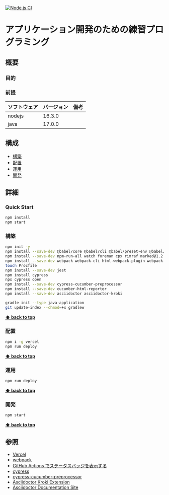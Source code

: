 [![Node.js CI](https://github.com/k2works/application_programing_excercise_2022/actions/workflows/node.js.yml/badge.svg)](https://github.com/k2works/application_programing_excercise_2022/actions/workflows/node.js.yml)

# アプリケーション開発のための練習プログラミング

## 概要

### 目的

### 前提

| ソフトウェア | バージョン  | 備考 |
|:-------|:-------| :--- |
| nodejs | 16.3.0 |      |
| java   | 17.0.0 |      |

## 構成

- [構築](#構築)
- [配置](#配置)
- [運用](#運用)
- [開発](#開発)

## 詳細

### Quick Start

```bash
npm install
npm start
```

### 構築

```bash
npm init -y
npm install --save-dev @babel/core @babel/cli @babel/preset-env @babel/register
npm install --save-dev npm-run-all watch foreman cpx rimraf marked@1.2.2 
npm install --save-dev webpack webpack-cli html-webpack-plugin webpack-dev-server 
touch Procfile
npm install --save-dev jest
npm install cypress
npx cypress open
npm install --save-dev cypress-cucumber-preprocessor
npm install --save-dev cucumber-html-reporter
npm install --save-dev asciidoctor asciidoctor-kroki
```

```bash
gradle init --type java-application
git update-index --chmod=+x gradlew
```

**[⬆ back to top](#構成)**

### 配置

```bash
npm i -g vercel
npm run deploy
```

**[⬆ back to top](#構成)**

### 運用

```bash
npm run deploy
```

**[⬆ back to top](#構成)**

### 開発

```bash
npm start
```

**[⬆ back to top](#構成)**

## 参照

- [Vercel](https://vercel.com/)
- [webpack](https://webpack.js.org/)
- [GitHub Actions でステータスバッジを表示する](https://qiita.com/SnowCait/items/487d70b342ffbe2f33d8)
- [cypress](https://www.cypress.io/)
- [cypress-cucumber-preprocessor](https://www.npmjs.com/package/cypress-cucumber-preprocessor)
- [Asciidoctor Kroki Extension](https://github.com/Mogztter/asciidoctor-kroki)
- [Asciidoctor Documentation Site](https://docs.asciidoctor.org/)
